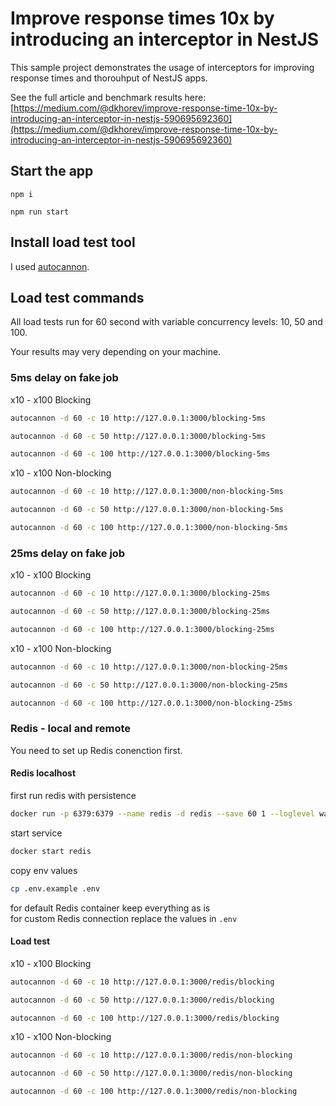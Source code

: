 # Improve response times 10x by introducing an interceptor in NestJS

This sample project demonstrates the usage of interceptors for improving response times and thorouhput of NestJS apps.

See the full article and benchmark results here: [https://medium.com/@dkhorev/improve-response-time-10x-by-introducing-an-interceptor-in-nestjs-590695692360](https://medium.com/@dkhorev/improve-response-time-10x-by-introducing-an-interceptor-in-nestjs-590695692360)

## Start the app

`npm i`

`npm run start`

## Install load test tool

I used [autocannon](https://www.npmjs.com/package/autocannon).

## Load test commands

All load tests run for 60 second with variable concurrency levels: 10, 50 and 100.

Your results may very depending on your machine.

### 5ms delay on fake job

x10 - x100 Blocking
```bash
autocannon -d 60 -c 10 http://127.0.0.1:3000/blocking-5ms
```
```bash
autocannon -d 60 -c 50 http://127.0.0.1:3000/blocking-5ms
```
```bash
autocannon -d 60 -c 100 http://127.0.0.1:3000/blocking-5ms
```

x10 - x100 Non-blocking
```bash
autocannon -d 60 -c 10 http://127.0.0.1:3000/non-blocking-5ms
```
```bash
autocannon -d 60 -c 50 http://127.0.0.1:3000/non-blocking-5ms
```
```bash
autocannon -d 60 -c 100 http://127.0.0.1:3000/non-blocking-5ms
```

### 25ms delay on fake job

x10 - x100 Blocking
```bash
autocannon -d 60 -c 10 http://127.0.0.1:3000/blocking-25ms
```
```bash
autocannon -d 60 -c 50 http://127.0.0.1:3000/blocking-25ms
```
```bash
autocannon -d 60 -c 100 http://127.0.0.1:3000/blocking-25ms
```

x10 - x100 Non-blocking
```bash
autocannon -d 60 -c 10 http://127.0.0.1:3000/non-blocking-25ms
```
```bash
autocannon -d 60 -c 50 http://127.0.0.1:3000/non-blocking-25ms
```
```bash
autocannon -d 60 -c 100 http://127.0.0.1:3000/non-blocking-25ms
```

### Redis - local and remote

You need to set up Redis conenction first.

#### Redis localhost

first run redis with persistence
```bash
docker run -p 6379:6379 --name redis -d redis --save 60 1 --loglevel warning
```

start service
```bash
docker start redis
```

copy env values
```bash
cp .env.example .env
```

for default Redis container keep everything as is \
for custom Redis connection replace the values in `.env`

#### Load test

x10 - x100 Blocking
```bash
autocannon -d 60 -c 10 http://127.0.0.1:3000/redis/blocking
```
```bash
autocannon -d 60 -c 50 http://127.0.0.1:3000/redis/blocking
```
```bash
autocannon -d 60 -c 100 http://127.0.0.1:3000/redis/blocking
```

x10 - x100 Non-blocking
```bash
autocannon -d 60 -c 10 http://127.0.0.1:3000/redis/non-blocking
```
```bash
autocannon -d 60 -c 50 http://127.0.0.1:3000/redis/non-blocking
```
```bash
autocannon -d 60 -c 100 http://127.0.0.1:3000/redis/non-blocking
```

